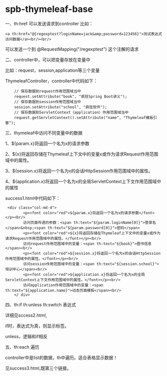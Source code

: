 # spb-thymeleaf-base


一、th:href 可以发送请求到controller
比如：

    <a th:href="@{regexptest?loginName=jack&amp;password=123456}">测试表达式访问数据</a><br/><br/>

可以发送一个到 @RequestMapping("/regexptest") 这个注解的请求

二、controller中，可以把变量存放在变量中

比如：request，session,application等三个变量

ThymeleafController，controller中代码如下：

        // 保存数据到request作用范围域当中
        request.setAttribute("book", "疯狂Spring Boot讲义");
        // 保存数据到session作用范围域当中
        session.setAttribute("school", "疯狂软件");
        // 保存数据到ServletContext（application）作用范围域当中
        request.getServletContext().setAttribute("name", "Thymeleaf模板引擎");
       
三、thymeleaf中访问不同变量中的数据

1、${param.x}将返回一个名为x的请求参数

2、${x}将返回存储在Thymeleaf上下文中的变量x或作为请求Request作用范围域中的属性。

3、${session.x}将返回一个名为x的会话HttpSession作用范围域中的属性。

4、${application.x}将返回一个名为x的全局ServletContext上下文作用范围域中的属性

success1.html中代码如下：

     <div class="col-md-4">
            <p><font color="red">${param.x}将返回一个名为x的请求参数</font></p><br/>
            访问页面传递的参数：<span th:text="${param.loginName[0]}">登录名</span>&nbsp;<span th:text="${param.password[0]}">密码</span>
            <p><font color="red">${x}将返回存储在Thymeleaf上下文中的变量x或作为请求Request作用范围域中的属性。</font></p><br/>
            访问request作用范围域中的变量：<span th:text="${book}">图书信息</span><br/>
            <p><font color="red">${session.x}将返回一个名为x的会话HttpSession作用范围域中的属性。</font></p><br/>
            访问session作用范围域中的变量：<span th:text="${session.school}">培训中心</span><br/>
            <p><font color="red">${application.x}将返回一个名为x的全局ServletContext上下文作用范围域中的属性。</font></p><br/>
            访问application作用范围域中的变量：<span th:text="${application.name}">动态页面模板</span><br/>
        </ div>

四、th:if th:unless th:switch 表达式

详细见sccess2.html,

if时，表达式为真，则显示标签。

unless，逻辑和if相反

五、th:each 遍历

controller中是list的数据，th中遍历。适合表格显示数据！

见success3.html,既第三个链接。